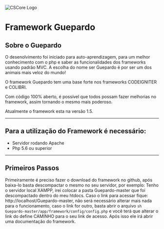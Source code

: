 ![CSCore Logo](https://images3.alphacoders.com/276/276219.jpg)

# Framework Guepardo #

## Sobre o Guepardo

O desenolvimento foi iniciado para auto-aprendizagem, para um melhor conhecimento com o php e saber as funcionalidades dos frameworks usando padrão MVC.
A escolha do nome ser Guepardo é por ser um dos animais mais veloz do mundo!

O framework Guepardo tem uma base forte nos frameworks CODEIGNITER e COLIBRI.

Com código 100% aberto, é possível que todos possam fazer melhorias no framework, assim tornando o mesmo mais poderoso.

Atualmente o framework esta na versão 1.5.

---

## Para a utilização do Framework é necessário:

- Servidor rodando Apache
- Php 5.6 ou superior
---
## Primeiros Passos

Primeiramente é preciso fazer o download do framework no github, após baixa-lo basta descompactar o mesmo no seu servidor, por exemplo:
Tenho o servidor local XAMPP, irei colocar a pasta Guepardo-master que foi descompactado dentro do meu htdocs.
Caso o link para acessar fique: http://localhost/Guepardo-master, não será necessário alterar mais nada para o funcionamento, caso o link for outro, basta abrir o arquivo ```sh Guepardo-master/app/framework/config/config.php``` e você terá que alterar o link do define CAMINHO para o seu link de acesso.
Após isso ele irá abrir uma documentação do framework.
